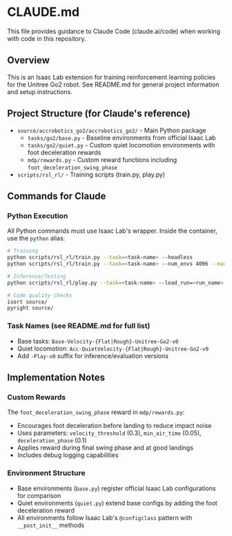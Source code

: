 # CLAUDE.md

This file provides guidance to Claude Code (claude.ai/code) when working with code in this repository.

## Overview

This is an Isaac Lab extension for training reinforcement learning policies for the Unitree Go2 robot. See README.md for general project information and setup instructions.

## Project Structure (for Claude's reference)

- `source/accrobotics_go2/accrobotics_go2/` - Main Python package
  - `tasks/go2/base.py` - Baseline environments from official Isaac Lab 
  - `tasks/go2/quiet.py` - Custom quiet locomotion environments with foot deceleration rewards
  - `mdp/rewards.py` - Custom reward functions including `foot_deceleration_swing_phase`
- `scripts/rsl_rl/` - Training scripts (train.py, play.py)

## Commands for Claude

### Python Execution
All Python commands must use Isaac Lab's wrapper. Inside the container, use the `python` alias:
```bash
# Training
python scripts/rsl_rl/train.py --task=<task-name> --headless
python scripts/rsl_rl/train.py --task=<task-name> --num_envs 4096 --max_iterations 1000

# Inference/Testing  
python scripts/rsl_rl/play.py --task=<task-name> --load_run=<run_name>

# Code quality checks
isort source/
pyright source/
```

### Task Names (see README.md for full list)
- Base tasks: `Base-Velocity-{Flat|Rough}-Unitree-Go2-v0`
- Quiet locomotion: `Acc-QuietVelocity-{Flat|Rough}-Unitree-Go2-v0` 
- Add `-Play-v0` suffix for inference/evaluation versions

## Implementation Notes

### Custom Rewards
The `foot_deceleration_swing_phase` reward in `mdp/rewards.py`:
- Encourages foot deceleration before landing to reduce impact noise
- Uses parameters: `velocity_threshold` (0.3), `min_air_time` (0.05), `deceleration_phase` (0.1)
- Applies reward during final swing phase and at good landings
- Includes debug logging capabilities

### Environment Structure
- Base environments (`base.py`) register official Isaac Lab configurations for comparison
- Quiet environments (`quiet.py`) extend base configs by adding the foot deceleration reward
- All environments follow Isaac Lab's `@configclass` pattern with `__post_init__` methods